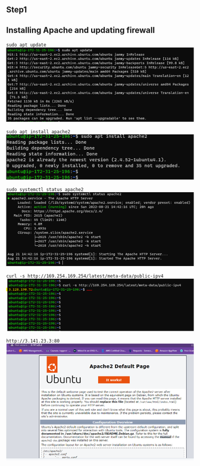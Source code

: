 ## Step1 

## Installing Apache and updating firewall

`sudo apt update`
![apt update](./images/apt-update.png)

`sudo apt install apache2`
![apache2 install](./images/apache2_install.png)

`sudo systemctl status apache2`
![apache status](./images/apache_status.png)

`curl -s http://169.254.169.254/latest/meta-data/public-ipv4`
![server-ip](./images/serverip.png)

`http://3.141.23.3:80`
![php staus](./images/apache_page.png)